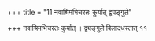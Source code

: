 +++
title = "11 नवाश्रिमभिचरतः कुर्यात् द्व्यङ्गुले"

+++
नवाश्रिमभिचरतः कुर्यात् । द्व्यङ्गुले बिलादधस्तात् ११